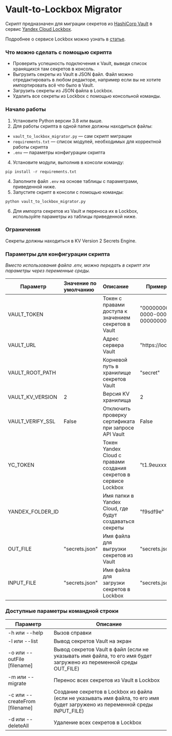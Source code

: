# Vault-to-Lockbox Migrator

Скрипт предназначен для миграции секретов из [HashiCorp Vault](https://www.hashicorp.com/products/vault) в сервис [Yandex Cloud Lockbox](https://cloud.yandex.ru/services/lockbox).

Подробнее о сервисе Lockbox можно узнать в [статье](https://cloud.yandex.ru/blog/posts/2023/04/lockbox-ga).

### Что можно сделать с помощью скрипта
 - Проверить успешность подключения к Vault, выведя список хранящихся там секретов в консоль.
 - Выгрузить секреты из Vault в JSON файл. Файл можно отредактировать в любом редакторе, например если вы не хотите импортировать всё что было в Vault.
 - Загрузить секреты из JSON файла в Lockbox. 
 - Удалить все секреты из Lockbox с помощью консольной команды.

### Начало работы
1. Установите Python версии 3.8 или выше.
2. Для работы скрипта в одной папке должны находиться файлы:
- `vault_to_lockbox_migrator.py` — сам скрипт миграции
- `requirements.txt` — список модулей, необходимых для корректной работы скрипта
- `.env` — параметры конфигурации скрипта

4. Установите модули, выполнив в консоли команду:

`pip install -r requirements.txt`

4. Заполните файл `.env` на основе таблицы с параметрами, приведенной ниже. 
5. Запустите скрипт в консоли с помощью команды:

 `python vault_to_lockbox_migrator.py`
 
6. Для импорта секретов из Vault и переноса их в Lockbox, используйте параметры из таблицы приведенной ниже.

### Ограничения
Секреты должны находиться в KV Version 2 Secrets Engine.

### Параметры для конфигурации скрипта

_Вместо использования файла .env, можно передать в скрипт эти параметры через переменные среды._

| Параметр         | Значение по умолчанию | Описание                                                         | Пример значения                        |
|------------------|:----------------------|:-----------------------------------------------------------------|----------------------------------------|
| VAULT_TOKEN      |                       | Токен с правами доступа к значением секретов в Vault             | "00000000-0000-0000-0000-000000000000" |
| VAULT_URL        |                       | Адрес сервера Vault                                              | "https://localhost:8201"               |
| VAULT_ROOT_PATH  |                       | Корневой путь в хранилище секретов Vault                              | "secret"                               |
| VAULT_KV_VERSION | 2                     | Версия KV хранилища                                              | 2                                      |
| VAULT_VERIFY_SSL | False                 | Отключить проверку сертификата при запросе API Vault             | False                                  |
| YC_TOKEN         |                       | Токен Yandex Cloud с правами создания секретов в сервисе Lockbox | "t1.9euxxx"                            |
| YANDEX_FOLDER_ID |                       | Имя папки в Yandex Cloud, где будут создаваться секреты          | "f9sdf9e"                              |
| OUT_FILE         | "secrets.json"        | Имя файла для выгрузки секретов из Vault                         | "secrets.json"                          |
| INPUT_FILE       | "secrets.json"        | Имя файла для загрузки секретов в Lockbox                        | "secrets.json"                                     |


### Доступные параметры командной строки

| Параметр                       | Описание                                                                                                                      |
|--------------------------------|-------------------------------------------------------------------------------------------------------------------------------|
| -h или --help                  | Вызов справки                                                                                                                 |
| -l или --list                  | Вывод секретов Vault на экран                                                                                                 |
| -o или --outFile [filename]    | Вывод секретов Vault в файл (если не указывать имя файла, то его имя будет загружено из переменной среды OUT_FILE)            |
| -m или --migrate               | Перенос всех секретов из Vault в Lockbox                                                                                      |
| -c или --createFrom [filename] | Создание секретов в Lockbox из файла (если не указывать имя файла, то его имя будет загружено из переменной среды INPUT_FILE) |
| -d или --deleteAll             | Удаление всех секретов в Lockbox                                                                                              |
